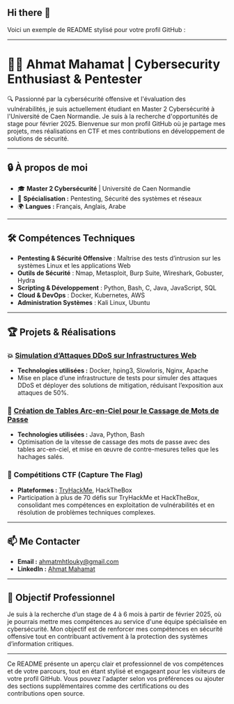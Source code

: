 ## Hi there 👋

Voici un exemple de README stylisé pour votre profil GitHub :

---

# 👨‍💻 Ahmat Mahamat | **Cybersecurity Enthusiast & Pentester**  

🔍 Passionné par la cybersécurité offensive et l'évaluation des vulnérabilités, je suis actuellement étudiant en Master 2 Cybersécurité à l'Université de Caen Normandie. Je suis à la recherche d'opportunités de stage pour février 2025. Bienvenue sur mon profil GitHub où je partage mes projets, mes réalisations en CTF et mes contributions en développement de solutions de sécurité.

---

## 🔒 **À propos de moi**  
- 🎓 **Master 2 Cybersécurité** | Université de Caen Normandie  
- 🎯 **Spécialisation :** Pentesting, Sécurité des systèmes et réseaux  
- 🌍 **Langues :** Français, Anglais, Arabe  

---

## 🛠️ **Compétences Techniques**  
- **Pentesting & Sécurité Offensive** : Maîtrise des tests d’intrusion sur les systèmes Linux et les applications Web  
- **Outils de Sécurité** : Nmap, Metasploit, Burp Suite, Wireshark, Gobuster, Hydra  
- **Scripting & Développement** : Python, Bash, C, Java, JavaScript, SQL  
- **Cloud & DevOps** : Docker, Kubernetes, AWS  
- **Administration Systèmes** : Kali Linux, Ubuntu  

---

## 🏆 **Projets & Réalisations**  

### 💥 [**Simulation d’Attaques DDoS sur Infrastructures Web**](https://github.com/Ahmat-2000/DDOS-attack-with-docker)  
- **Technologies utilisées :** Docker, hping3, Slowloris, Nginx, Apache  
- Mise en place d’une infrastructure de tests pour simuler des attaques DDoS et déployer des solutions de mitigation, réduisant l’exposition aux attaques de 50%.

### 🔑 [**Création de Tables Arc-en-Ciel pour le Cassage de Mots de Passe**](https://github.com/Ahmat-2000/Rainbow-table)  
- **Technologies utilisées :** Java, Python, Bash  
- Optimisation de la vitesse de cassage des mots de passe avec des tables arc-en-ciel, et mise en œuvre de contre-mesures telles que les hachages salés.  

### 🎯 **Compétitions CTF (Capture The Flag)**  
- **Plateformes :** [TryHackMe](https://tryhackme.com/p/Ahmat), HackTheBox  
- Participation à plus de 70 défis sur TryHackMe et HackTheBox, consolidant mes compétences en exploitation de vulnérabilités et en résolution de problèmes techniques complexes.  

---

## 📫 **Me Contacter**  
- **Email :** [ahmatmhtlouky@gmail.com](mailto:ahmatmhtlouky@gmail.com)  
- **LinkedIn :** [Ahmat Mahamat](https://www.linkedin.com/in/ahmat-mahamat)  

---

## 🎯 **Objectif Professionnel**  
Je suis à la recherche d’un stage de 4 à 6 mois à partir de février 2025, où je pourrais mettre mes compétences au service d'une équipe spécialisée en cybersécurité. Mon objectif est de renforcer mes compétences en sécurité offensive tout en contribuant activement à la protection des systèmes d’information critiques.

---

Ce README présente un aperçu clair et professionnel de vos compétences et de votre parcours, tout en étant stylisé et engageant pour les visiteurs de votre profil GitHub. Vous pouvez l'adapter selon vos préférences ou ajouter des sections supplémentaires comme des certifications ou des contributions open source.
